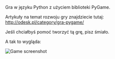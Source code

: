 Gra w języku Python z użyciem biblioteki PyGame.

Artykuły na temat rozwoju gry znajdziecie tutaj: http://odesk.pl/category/gra-pygame/

Jeśli chciałbyś pomoć tworzyć tą grę, pisz śmiało.

A tak to wygląda:

![Game screenshot](http://odesk.pl/wp-content/uploads/2018/05/Przechwycenie-obrazu-ekranu_2018-05-17_12-01-24.png)
